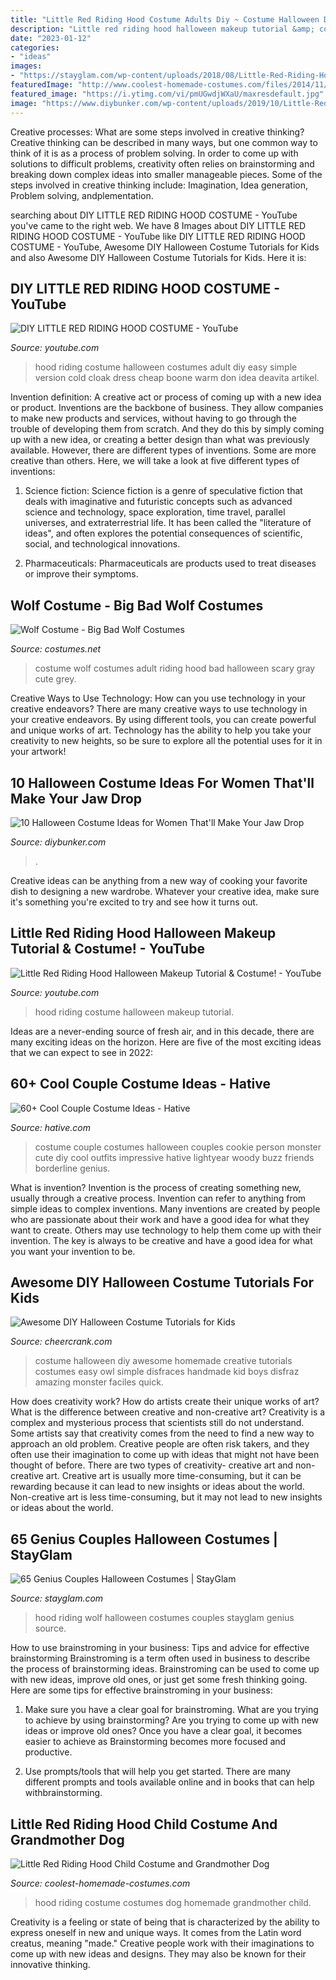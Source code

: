 ```yaml
---
title: "Little Red Riding Hood Costume Adults Diy ~ Costume Halloween Diy Awesome Homemade Creative Tutorials Costumes Easy Owl Simple Disfraces Handmade Kid Boys Disfraz Amazing Monster Faciles Quick"
description: "Little red riding hood halloween makeup tutorial &amp; costume!"
date: "2023-01-12"
categories:
- "ideas"
images:
- "https://stayglam.com/wp-content/uploads/2018/08/Little-Red-Riding-Hood-and-the-Wolf.jpg"
featuredImage: "http://www.coolest-homemade-costumes.com/files/2014/11/little-red-riding-hood-and-grandmother-129989-e1416048545707.jpg"
featured_image: "https://i.ytimg.com/vi/pmUGwdjWXaU/maxresdefault.jpg"
image: "https://www.diybunker.com/wp-content/uploads/2019/10/Little-Red-Riding-Hood-Halloween-Costume-for-Women-678x1024.jpg"
---
```



Creative processes: What are some steps involved in creative thinking?
Creative thinking can be described in many ways, but one common way to think of it is as a process of problem solving. In order to come up with solutions to difficult problems, creativity often relies on brainstorming and breaking down complex ideas into smaller manageable pieces. Some of the steps involved in creative thinking include: Imagination, Idea generation, Problem solving, andplementation.

	

		
searching about DIY LITTLE RED RIDING HOOD COSTUME - YouTube you've came to the right web. We have 8 Images about DIY LITTLE RED RIDING HOOD COSTUME - YouTube like DIY LITTLE RED RIDING HOOD COSTUME - YouTube, Awesome DIY Halloween Costume Tutorials for Kids and also Awesome DIY Halloween Costume Tutorials for Kids. Here it is:
		
    
## DIY LITTLE RED RIDING HOOD COSTUME - YouTube

<img loading=lazy src="https://i.ytimg.com/vi/pmUGwdjWXaU/maxresdefault.jpg" onerror="this.onerror=null;this.src='https://tse2.mm.bing.net/th?id=OIP.Km66eyRkgm3WNu6vQ-S5_AHaEK&amp;pid=15.1';" alt="DIY LITTLE RED RIDING HOOD COSTUME - YouTube">

_Source: youtube.com_

>hood riding costume halloween costumes adult diy easy simple version cold cloak dress cheap boone warm don idea deavita artikel. 

	

Invention definition: A creative act or process of coming up with a new idea or product.
Inventions are the backbone of business. They allow companies to make new products and services, without having to go through the trouble of developing them from scratch. And they do this by simply coming up with a new idea, or creating a better design than what was previously available.
However, there are different types of inventions. Some are more creative than others. Here, we will take a look at five different types of inventions:

1) Science fiction: Science fiction is a genre of speculative fiction that deals with imaginative and futuristic concepts such as advanced science and technology, space exploration, time travel, parallel universes, and extraterrestrial life. It has been called the "literature of ideas", and often explores the potential consequences of scientific, social, and technological innovations.

2) Pharmaceuticals: Pharmaceuticals are products used to treat diseases or improve their symptoms.

    
## Wolf Costume - Big Bad Wolf Costumes

<img loading=lazy src="http://images.costumes.net/products/1506/1-1/wolf-costume.jpg" onerror="this.onerror=null;this.src='https://tse1.mm.bing.net/th?id=OIP.DNvg4Inxj4eiW9ldtY0WAQHaKl&amp;pid=15.1';" alt="Wolf Costume - Big Bad Wolf Costumes">

_Source: costumes.net_

>costume wolf costumes adult riding hood bad halloween scary gray cute grey. 

	

Creative Ways to Use Technology: How can you use technology in your creative endeavors?
There are many creative ways to use technology in your creative endeavors. By using different tools, you can create powerful and unique works of art. Technology has the ability to help you take your creativity to new heights, so be sure to explore all the potential uses for it in your artwork!

    
## 10 Halloween Costume Ideas For Women That&#039;ll Make Your Jaw Drop

<img loading=lazy src="https://www.diybunker.com/wp-content/uploads/2019/10/Little-Red-Riding-Hood-Halloween-Costume-for-Women-678x1024.jpg" onerror="this.onerror=null;this.src='https://tse2.mm.bing.net/th?id=OIP.4m1BZ-fzMVMpMwHv9kiDdgHaLL&amp;pid=15.1';" alt="10 Halloween Costume Ideas for Women That&#039;ll Make Your Jaw Drop">

_Source: diybunker.com_

>. 

	

Creative ideas can be anything from a new way of cooking your favorite dish to designing a new wardrobe. Whatever your creative idea, make sure it's something you're excited to try and see how it turns out.

    
## Little Red Riding Hood Halloween Makeup Tutorial &amp; Costume! - YouTube

<img loading=lazy src="https://i.ytimg.com/vi/U7iOLUXL3Mc/maxresdefault.jpg" onerror="this.onerror=null;this.src='https://tse4.mm.bing.net/th?id=OIP.y2VZjf_e6Ik_DEkMmsHagAHaEK&amp;pid=15.1';" alt="Little Red Riding Hood Halloween Makeup Tutorial &amp; Costume! - YouTube">

_Source: youtube.com_

>hood riding costume halloween makeup tutorial. 

	

Ideas are a never-ending source of fresh air, and in this decade, there are many exciting ideas on the horizon. Here are five of the most exciting ideas that we can expect to see in 2022: 

    
## 60+ Cool Couple Costume Ideas - Hative

<img loading=lazy src="https://hative.com/wp-content/uploads/2016/10/couple-costumes/64-couple-costume-ideas-1.jpg" onerror="this.onerror=null;this.src='https://tse3.mm.bing.net/th?id=OIP.vtixsl2bt1UYp9WLGFDlVQHaJ3&amp;pid=15.1';" alt="60+ Cool Couple Costume Ideas - Hative">

_Source: hative.com_

>costume couple costumes halloween couples cookie person monster cute diy cool outfits impressive hative lightyear woody buzz friends borderline genius. 

	

What is invention?
Invention is the process of creating something new, usually through a creative process. Invention can refer to anything from simple ideas to complex inventions. Many inventions are created by people who are passionate about their work and have a good idea for what they want to create. Others may use technology to help them come up with their invention. The key is always to be creative and have a good idea for what you want your invention to be.

    
## Awesome DIY Halloween Costume Tutorials For Kids

<img loading=lazy src="http://www.cheercrank.com/wp-content/uploads/2016/11/18-creative-homemade-halloween-costume.jpg" onerror="this.onerror=null;this.src='https://tse4.mm.bing.net/th?id=OIP.VRygylwCuQo9IAUoZv_icwHaLH&amp;pid=15.1';" alt="Awesome DIY Halloween Costume Tutorials for Kids">

_Source: cheercrank.com_

>costume halloween diy awesome homemade creative tutorials costumes easy owl simple disfraces handmade kid boys disfraz amazing monster faciles quick. 

	

How does creativity work? How do artists create their unique works of art? What is the difference between creative and non-creative art?
Creativity is a complex and mysterious process that scientists still do not understand. Some artists say that creativity comes from the need to find a new way to approach an old problem. Creative people are often risk takers, and they often use their imagination to come up with ideas that might not have been thought of before. There are two types of creativity- creative art and non-creative art. Creative art is usually more time-consuming, but it can be rewarding because it can lead to new insights or ideas about the world. Non-creative art is less time-consuming, but it may not lead to new insights or ideas about the world.

    
## 65 Genius Couples Halloween Costumes | StayGlam

<img loading=lazy src="https://stayglam.com/wp-content/uploads/2018/08/Little-Red-Riding-Hood-and-the-Wolf.jpg" onerror="this.onerror=null;this.src='https://tse4.mm.bing.net/th?id=OIP.ggpJkDucXVpiQKv7RvJLfQHaJP&amp;pid=15.1';" alt="65 Genius Couples Halloween Costumes | StayGlam">

_Source: stayglam.com_

>hood riding wolf halloween costumes couples stayglam genius source. 

	

How to use brainstroming in your business: Tips and advice for effective brainstorming
Brainstroming is a term often used in business to describe the process of brainstorming ideas. Brainstroming can be used to come up with new ideas, improve old ones, or just get some fresh thinking going. Here are some tips for effective brainstroming in your business: 
1. Make sure you have a clear goal for brainstroming. What are you trying to achieve by using brainstorming? Are you trying to come up with new ideas or improve old ones? Once you have a clear goal, it becomes easier to achieve as Brainstorming becomes more focused and productive. 

2. Use prompts/tools that will help you get started. There are many different prompts and tools available online and in books that can help withbrainstorming.

    
## Little Red Riding Hood Child Costume And Grandmother Dog

<img loading=lazy src="http://www.coolest-homemade-costumes.com/files/2014/11/little-red-riding-hood-and-grandmother-129989-e1416048545707.jpg" onerror="this.onerror=null;this.src='https://tse4.mm.bing.net/th?id=OIP.0q1fvU6tnehqnsgP0AUs3gHaLH&amp;pid=15.1';" alt="Little Red Riding Hood Child Costume and Grandmother Dog">

_Source: coolest-homemade-costumes.com_

>hood riding costume costumes dog homemade grandmother child. 

	

Creativity is a feeling or state of being that is characterized by the ability to express oneself in new and unique ways. It comes from the Latin word creatus, meaning "made." Creative people work with their imaginations to come up with new ideas and designs. They may also be known for their innovative thinking.

